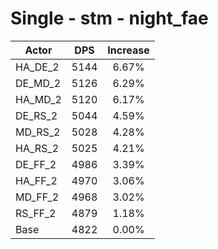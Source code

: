 # Single - stm - night_fae
| Actor | DPS | Increase |
|---|:---:|:---:|
|HA_DE_2|5144|6.67%|
|DE_MD_2|5126|6.29%|
|HA_MD_2|5120|6.17%|
|DE_RS_2|5044|4.59%|
|MD_RS_2|5028|4.28%|
|HA_RS_2|5025|4.21%|
|DE_FF_2|4986|3.39%|
|HA_FF_2|4970|3.06%|
|MD_FF_2|4968|3.02%|
|RS_FF_2|4879|1.18%|
|Base|4822|0.00%|

